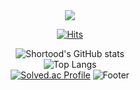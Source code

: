 <div align = center>
<img src="https://capsule-render.vercel.app/api?type=waving&color=7F7FD5&height=150&section=header&text=Hi!%20I'm%20Woobin!😄&fontSize=60"/>

[![Hits](https://hits.seeyoufarm.com/api/count/incr/badge.svg?url=https%3A%2F%2Fgithub.com%2FShortood&count_bg=%2379C83D&title_bg=%23555555&icon=&icon_color=%23E7E7E7&title=hits&edge_flat=false)](https://hits.seeyoufarm.com)

![Shortood's GitHub stats](https://github-readme-stats.vercel.app/api?username=Shortood&show_icons=true&theme=tokyonight)
<br>
![Top Langs](https://github-readme-stats.vercel.app/api/top-langs/?username=Shortood&layout=compact&theme=tokyonight)
<br>
[![Solved.ac Profile](http://mazassumnida.wtf/api/generate_badge?boj=woobin929)](https://solved.ac/woobin929)
![Footer](https://capsule-render.vercel.app/api?type=waving&color=7F7FD5&height=200&section=footer)
</div>
<!--
**Shortood/Shortood** is a ✨ _special_ ✨ repository because its `README.md` (this file) appears on your GitHub profile.

Here are some ideas to get you started:

- 🔭 I’m currently working on ...
- 🌱 I’m currently learning ...
- 👯 I’m looking to collaborate on ...
- 🤔 I’m looking for help with ...
- 💬 Ask me about ...
- 📫 How to reach me: ...
- 😄 Pronouns: ...
- ⚡ Fun fact: ...
-->
